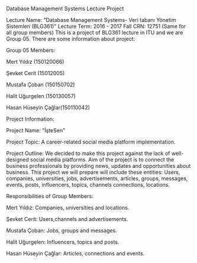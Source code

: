 Database Management Systems Lecture Project

Lecture Name: "Database Management Systems- Veri tabanı Yönetim Sistemleri (BLG361)"
Lecture Term: 2016 - 2017 Fall
CRN: 12751 (Same for all group members)
This is a project of BLG361 lecture in ITU and we are Group 05. There are some information about project:

Group 05 Members:

Mert Yıldız (150120066)

Şevket Cerit (15012005)

Mustafa Çoban (150150702)

Halit Uğurgelen (150130057)

Hasan Hüseyin Çağlar(150110042)

Project Information:

Project Name: "İşteSen"

Project Topic: A career-related social media platform implementation.

Project Outline: We decided to make this project against the lack of well-designed social media platforms. Aim of the 
project is to connect the business professionals by providing news, updates and opportunities about business. This project we will prepare will include these entities:
Users, companies, universities, jobs, advertisements, articles, groups, messages, events, posts, influencers, topics, channels
connections, locations.



Responsibilities of Group Members:

Mert Yıldız: Companies, universities and locations.

Şevket Cerit: Users,channels and advertisements.

Mustafa Çoban: Jobs, groups and messages.

Halit Uğurgelen: Influencers, topics and posts.

Hasan Hüseyin Çağlar: Articles, connections and events.
